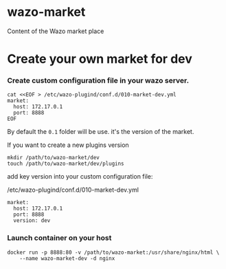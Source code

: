 # wazo-market
Content of the Wazo market place

# Create your own market for dev

### Create custom configuration file in your wazo server.

````
cat <<EOF > /etc/wazo-plugind/conf.d/010-market-dev.yml
market:
  host: 172.17.0.1
  port: 8888
EOF
````

By default the `0.1` folder will be use. it's the version of the market.

If you want to create a new plugins version

````
mkdir /path/to/wazo-market/dev
touch /path/to/wazo-market/dev/plugins
````

add key version into your custom configuration file: 

/etc/wazo-plugind/conf.d/010-market-dev.yml
````
market:
  host: 172.17.0.1
  port: 8888
  version: dev
````

### Launch container on your host

````
docker run -p 8888:80 -v /path/to/wazo-market:/usr/share/nginx/html \
    --name wazo-market-dev -d nginx
````